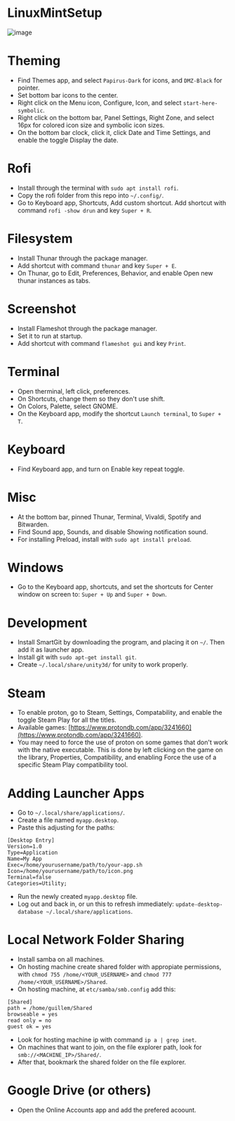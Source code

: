 # LinuxMintSetup
![image](https://github.com/user-attachments/assets/339fdba4-57c9-484d-bf22-3accdb37a1c6)


# Theming
- Find Themes app, and select `Papirus-Dark` for icons, and `DMZ-Black` for pointer.
- Set bottom bar icons to the center.
- Right click on the Menu icon, Configure, Icon, and select `start-here-symbolic`.
- Right click on the bottom bar, Panel Settings, Right Zone, and select 16px for colored icon size and symbolic icon sizes.
- On the bottom bar clock, click it, click Date and Time Settings, and enable the toggle Display the date.

# Rofi
- Install through the terminal with `sudo apt install rofi`.
- Copy the rofi folder from this repo into `~/.config/`.
- Go to Keyboard app, Shortcuts, Add custom shortcut. Add shortcut with command `rofi -show drun` and key `Super + R`.

# Filesystem
- Install Thunar through the package manager.
- Add shortcut with command `thunar` and key `Super + E`.
- On Thunar, go to Edit, Preferences, Behavior, and enable Open new thunar instances as tabs.

# Screenshot
- Install Flameshot through the package manager.
- Set it to run at startup.
- Add shortcut with command `flameshot gui` and key `Print`.

# Terminal
- Open therminal, left click, preferences.
- On Shortcuts, change them so they don't use shift.
- On Colors, Palette, select GNOME.
- On the Keyboard app, modify the shortcut `Launch terminal`, to `Super + T`.

# Keyboard
- Find Keyboard app, and turn on Enable key repeat toggle.

# Misc
- At the bottom bar, pinned Thunar, Terminal, Vivaldi, Spotify and Bitwarden.
- Find Sound app, Sounds, and disable Showing notification sound.
- For installing Preload, install with `sudo apt install preload`.

# Windows
- Go to the Keyboard app, shortcuts, and set the shortcuts for Center window on screen to: `Super + Up` and `Super + Down`.

# Development
- Install SmartGit by downloading the program, and placing it on `~/`. Then add it as launcher app. 
- Install git with `sudo apt-get install git`.
- Create `~/.local/share/unity3d/` for unity to work properly.

# Steam
- To enable proton, go to Steam, Settings, Compatability, and enable the toggle Steam Play for all the titles.
- Available games: [https://www.protondb.com/app/3241660](https://www.protondb.com/app/3241660).
- You may need to force the use of proton on some games that don't work with the native executable. This is done by left clicking on the game on the library, Properties, Compatibility, and enabling Force the use of a specific Steam Play compatibility tool. 

# Adding Launcher Apps
- Go to `~/.local/share/applications/`.
- Create a file named `myapp.desktop`.
- Paste this adjusting for the paths:
```
[Desktop Entry]
Version=1.0
Type=Application
Name=My App
Exec=/home/yourusername/path/to/your-app.sh
Icon=/home/yourusername/path/to/icon.png
Terminal=false
Categories=Utility;
```
- Run the newly created `myapp.desktop` file.
- Log out and back in, or un this to refresh immediately: `update-desktop-database ~/.local/share/applications`.

# Local Network Folder Sharing
- Install samba on all machines.
- On hosting machine create shared folder with appropiate permissions, with `chmod 755 /home/<YOUR_USERNAME>` and `chmod 777 /home/<YOUR_USERNAME>/Shared`.
- On hosting machine, at `etc/samba/smb.config` add this:
```
[Shared]
path = /home/guillem/Shared
browseable = yes
read only = no
guest ok = yes
```
- Look for hosting machine ip with command `ip a | grep inet`.
- On machines that want to join, on the file explorer path, look for `smb://<MACHINE_IP>/Shared/`.
- After that, bookmark the shared folder on the file explorer.

# Google Drive (or others)
- Open the Online Accounts app and add the prefered acoount.


